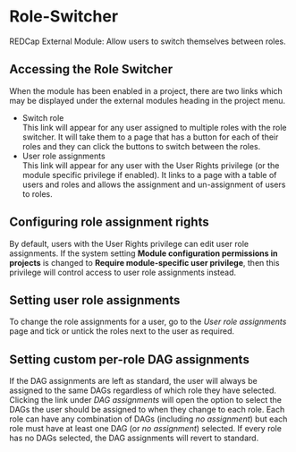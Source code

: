 # Role-Switcher
REDCap External Module: Allow users to switch themselves between roles.

## Accessing the Role Switcher
When the module has been enabled in a project, there are two links which may be displayed under the
external modules heading in the project menu.
* Switch role<br>
  This link will appear for any user assigned to multiple roles with the role switcher. It will take
  them to a page that has a button for each of their roles and they can click the buttons to switch
  between the roles.
* User role assignments<br>
  This link will appear for any user with the User Rights privilege (or the module specific
  privilege if enabled). It links to a page with a table of users and roles and allows the
  assignment and un-assignment of users to roles.

## Configuring role assignment rights
By default, users with the User Rights privilege can edit user role assignments. If the system
setting **Module configuration permissions in projects** is changed to **Require module-specific
user privilege**, then this privilege will control access to user role assignments instead.

## Setting user role assignments
To change the role assignments for a user, go to the *User role assignments* page and tick or untick
the roles next to the user as required.

## Setting custom per-role DAG assignments
If the DAG assignments are left as standard, the user will always be assigned to the same DAGs
regardless of which role they have selected. Clicking the link under *DAG assignments* will open the
option to select the DAGs the user should be assigned to when they change to each role. Each role
can have any combination of DAGs (including *no assignment*) but each role must have at least one
DAG (or *no assignment*) selected. If every role has no DAGs selected, the DAG assignments will
revert to standard.